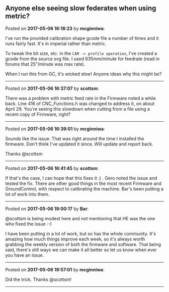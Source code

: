 ## Anyone else seeing slow federates when using metric?
Posted on **2017-05-06 16:18:23** by **mcginniwa**:

I've run the provided calibration shape gcode file a number of times and it runs fairly fast. It's in imperial rather than metric.

To tweak the bit size, etc. in the `CAM -> profile operation`, I've created a gcode from the source svg file. I used 635mm/minute for feedrate (read in forums that 25"/minute was max rate).

When I run this from GC, it's wicked slow! Anyone ideas why this might be?

---

Posted on **2017-05-06 16:37:07** by **scottsm**:

There was a problem with metric feed rate in the Firmware noted a while back. Line 416 of CNC_Functions.h was changed to address it, on about April 29. You're seeing this slowdown when cutting from a file using a recent copy of Firmware, right?

---

Posted on **2017-05-06 16:39:01** by **mcginniwa**:

Sounds like the issue. That was right around the time I installed the firmware. Don't think I've updated it since. Will update and report back.

Thanks @scottsm

---

Posted on **2017-05-06 16:41:45** by **scottsm**:

If that's the case, I can hope that this fixes it :) . Gero noted the issue and tested the fix. There are other good things in the most recent Firmware and GroundControl, with respect to calibrating the machine. Bar's been putting a lot of work into them.

---

Posted on **2017-05-06 19:00:17** by **Bar**:

@scottsm is being modest here and not mentioning that HE was the one who fixed the issue :-)

I have been putting in a lot of work, but so has the whole community. It's amazing how much things improve each week, so it's always worth grabbing the weekly version of both the firmware and software. That being said, there's still ways we can make it all better so let us know when ever you have an issue.

---

Posted on **2017-05-06 19:57:01** by **mcginniwa**:

Did the trick. Thanks @scottsm!

---

